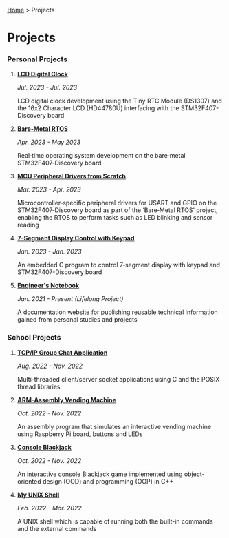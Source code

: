 <a href="../">Home</a> > Projects

# Projects



### Personal Projects

1. **<a href="./lcd-digital-clock">LCD Digital Clock</a>** 

   *Jul. 2023 - Jul. 2023*

   LCD digital clock development using the Tiny RTC Module (DS1307) and  the 16x2 Character LCD (HD44780U) interfacing with the STM32F407-Discovery board

2. **<a href="./bare-metal-rtos">Bare‑Metal RTOS</a>** 

   *Apr. 2023 - May 2023*

   Real‐time operating system development on the bare‐metal STM32F407‐Discovery board

3. **<a href="./mcu-peripheral-drivers-from-scratch">MCU Peripheral Drivers from Scratch</a>** 

   *Mar. 2023 - Apr. 2023*

   Microcontroller‐specific peripheral drivers for USART and GPIO on the STM32F407‐Discovery board as part of the ’Bare‐Metal RTOS’ project, enabling the RTOS to perform tasks such as LED blinking and sensor reading

4. **<a href="./7-segment-display-control-with-keypad">7-Segment Display Control with Keypad</a>**

   *Jan. 2023 - Jan. 2023*

   An embedded C program to control 7‐segment display with keypad and STM32F407-Discovery board

5. **<a href="./engineers-notebook">Engineer's Notebook</a>**

   *Jan. 2021 - Present (Lifelong Project)*

   A documentation website for publishing reusable technical information gained from personal studies and projects



### School Projects

1. **<a href="./tcpip-group-chat-application">TCP/IP Group Chat Application</a>**

   *Aug. 2022 - Nov. 2022*

   Multi-threaded client/server socket applications using C and the POSIX thread libraries

2. **<a href="./arm-assembly-vending-machine">ARM-Assembly Vending Machine</a>**

   *Oct. 2022 - Nov. 2022*

   An assembly program that simulates an interactive vending machine using Raspberry Pi board, buttons and LEDs

3. **<a href="./console-blackjack">Console Blackjack</a>**

   *Oct. 2022 - Nov. 2022*

   An interactive console Blackjack game implemented using object-oriented design (OOD) and programming (OOP) in C++

4. **<a href="./my-unix-shell">My UNIX Shell</a>**

   *Feb. 2022 - Mar. 2022*

   A UNIX shell which is capable of running both the built-in commands and the external commands


